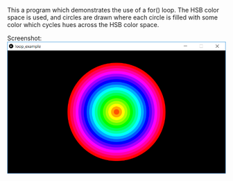 This a program which demonstrates the use of a for() loop. The HSB color space is used, and circles are drawn where each circle is filled with some color which cycles hues across the HSB color space.

Screenshot:  
![circles](loop_example.png)
